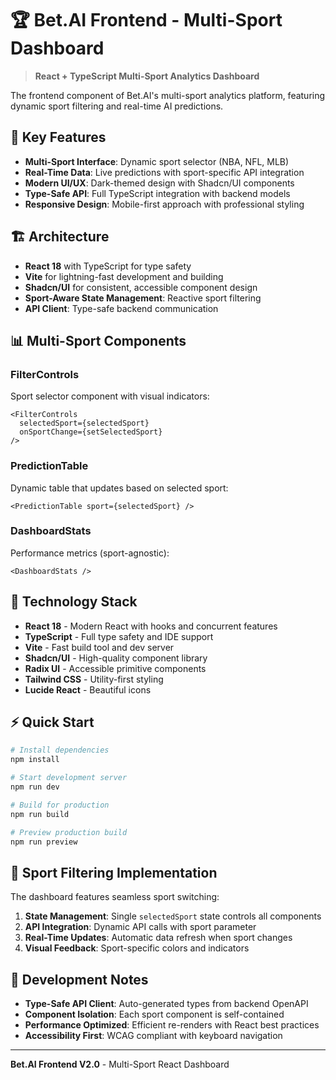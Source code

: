 # 🏆 Bet.AI Frontend - Multi-Sport Dashboard

> **React + TypeScript Multi-Sport Analytics Dashboard**

The frontend component of Bet.AI's multi-sport analytics platform, featuring dynamic sport filtering and real-time AI predictions.

## 🚀 Key Features

- **Multi-Sport Interface**: Dynamic sport selector (NBA, NFL, MLB)
- **Real-Time Data**: Live predictions with sport-specific API integration
- **Modern UI/UX**: Dark-themed design with Shadcn/UI components
- **Type-Safe API**: Full TypeScript integration with backend models
- **Responsive Design**: Mobile-first approach with professional styling

## 🏗️ Architecture

- **React 18** with TypeScript for type safety
- **Vite** for lightning-fast development and building
- **Shadcn/UI** for consistent, accessible component design
- **Sport-Aware State Management**: Reactive sport filtering
- **API Client**: Type-safe backend communication

## 📊 Multi-Sport Components

### FilterControls
Sport selector component with visual indicators:
```tsx
<FilterControls 
  selectedSport={selectedSport}
  onSportChange={setSelectedSport}
/>
```

### PredictionTable
Dynamic table that updates based on selected sport:
```tsx
<PredictionTable sport={selectedSport} />
```

### DashboardStats
Performance metrics (sport-agnostic):
```tsx
<DashboardStats />
```

## 🎯 Technology Stack

- **React 18** - Modern React with hooks and concurrent features
- **TypeScript** - Full type safety and IDE support
- **Vite** - Fast build tool and dev server
- **Shadcn/UI** - High-quality component library
- **Radix UI** - Accessible primitive components
- **Tailwind CSS** - Utility-first styling
- **Lucide React** - Beautiful icons

## ⚡ Quick Start

```bash
# Install dependencies
npm install

# Start development server
npm run dev

# Build for production
npm run build

# Preview production build
npm run preview
```

## 📱 Sport Filtering Implementation

The dashboard features seamless sport switching:

1. **State Management**: Single `selectedSport` state controls all components
2. **API Integration**: Dynamic API calls with sport parameter
3. **Real-Time Updates**: Automatic data refresh when sport changes
4. **Visual Feedback**: Sport-specific colors and indicators

## 🔧 Development Notes

- **Type-Safe API Client**: Auto-generated types from backend OpenAPI
- **Component Isolation**: Each sport component is self-contained
- **Performance Optimized**: Efficient re-renders with React best practices
- **Accessibility First**: WCAG compliant with keyboard navigation

---

**Bet.AI Frontend V2.0** - Multi-Sport React Dashboard
